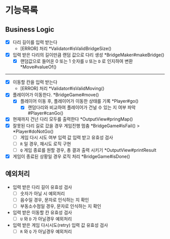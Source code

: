 # 기능목록

## Business Logic
- [x] 다리 길이를 입력 받는다
    - [ERROR] 처리 *Validator#isValidBridgeSize()
- [x] 입력 받은 다리의 길이만큼 랜덤 값으로 다리 생성 *BridgeMaker#makeBridge()
  - [x] 랜덤값으로 들어온 0 또는 1 숫자를 `U` 또는 `D` 로 인지하여 변환 *Move#valueOf()
---
- [x] 이동할 칸을 입력 받는다
  - [ERROR] 처리 *Validator#isValidMoving()
- [x] 플레이어가 이동한다. *BridgeGame#move()
  - [x] 플레이어 이동 후, 플레이어가 이동한 상태를 기록 *Player#go()
    - [x] 랜덤다리와 비교하여 플레이어가 건널 수 있는 지 여부 파악 #Player#canGo()
- [x] 현재까지 건넌 다리 모두를 출력한다 *OutputView#pringMap()
- [x] 잘못된 다리 길로 갔을 경우 게임진행 멈춤 *BridgeGame#isFail() > *Player#doNotGo()
  - [ ] 게임 다시 시도 여부 입력 값 입력 받고 유효성 검사
  - [ ] `R` 일 경우, 재시도 로직 구현
  - [ ] `Q` 게임 종료를 원할 경우, 총 결과 출력 시키기 *OutputView#printResult
- [x] 게임이 종료된 상황일 경우 로직 처리 *BridgeGame#isDone()

## 예외처리
- 입력 받은 다리 길이 유효성 검사
  - [ ] 숫자가 아닐 시 예외처리
  - [ ] 음수일 경우, 문자로 인식하는 지 확인
  - [ ] 부동소수점일 경우, 문자로 인식하는 지 확인
- 입력 받은 이동할 칸 유효성 검사
  - [ ] `U` 와 `D` 가 아닐경우 예외처리
- 입력 받은 게임 다시시도(retry) 입력 값 유효성 검사
  - [ ] `R` 와 `Q` 가 아닐경우 예외처리
